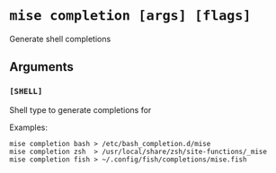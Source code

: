 # `mise completion [args] [flags]`

Generate shell completions

## Arguments

### `[SHELL]`

Shell type to generate completions for

Examples:

    mise completion bash > /etc/bash_completion.d/mise
    mise completion zsh  > /usr/local/share/zsh/site-functions/_mise
    mise completion fish > ~/.config/fish/completions/mise.fish
